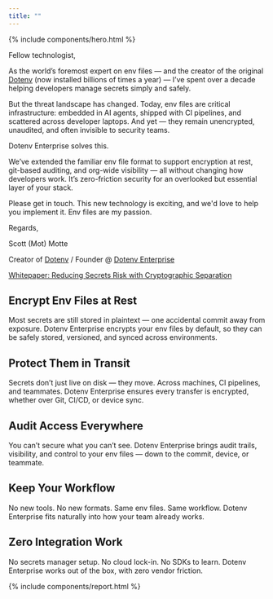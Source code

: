 ```yaml
---
title: ""
---
```


<div x-data="{ curl: true }">
{% include components/hero.html %}

<section class="w-full max-w-2xl mx-auto my-20 md:my-20 bg-zinc-100 border border-zinc-100 p-6">
  <div class="flex gap-10 h-full flex-col md:flex-row items-center justify-center">
    <div class="flex-1 flex flex-col gap-5">
      <p>Fellow technologist,</p>
      <p>As the world’s foremost expert on env files — and the creator of the original <a href="https://npmjs.com/dotenv">Dotenv</a> (now installed billions of times a year) — I’ve spent over a decade helping developers manage secrets simply and safely.</p>
      <p>But the threat landscape has changed. Today, env files are critical infrastructure: embedded in AI agents, shipped with CI pipelines, and scattered across developer laptops. And yet — they remain unencrypted, unaudited, and often invisible to security teams.</p>
      <p>Dotenv Enterprise solves this.</p>
      <p>We’ve extended the familiar env file format to support encryption at rest, git-based auditing, and org-wide visibility — all without changing how developers work. It’s zero-friction security for an overlooked but essential layer of your stack.</p>
      <p>Please get in touch. This new technology is exciting, and we'd love to help you implement it. Env files are my passion.</p>
      <p>Regards,</p>
      <div class="flex flex-col gap-2">
        <p class="font-semibold">Scott (Mot) Motte</p>
        <p>Creator of <a class="link-primary" href="https://npmjs.com/dotenv" target="_blank">Dotenv</a> / Founder @ <a href="https://dotenv-enterprise.com" class="link-primary">Dotenv Enterprise</a></p>
        <p><a class="link-primary" href="https://dotenvx.com/dotenvx.pdf" target="_blank">Whitepaper: Reducing Secrets Risk with Cryptographic Separation</a></p>
      </div>
    </div>
  </div>
</section>

<section class="w-full max-w-3xl mx-auto px-6 my-20 md:my-20">
  <div class="flex gap-10 h-full flex-col md:flex-row items-center justify-center">
    <div class="flex-1">
      <h2 class="my-5 text-center md:text-start text-4xl lg:text-5xl font-bold tracking-tight leading-none text-zinc-950 dark:text-zinc-50">Encrypt Env Files at Rest</h2>
      <p class="text-center md:text-justify leading-relaxed text-md md:text-lg">Most secrets are still stored in plaintext — one accidental commit away from exposure.
Dotenv Enterprise encrypts your env files by default, so they can be safely stored, versioned, and synced across environments.</p>
    </div>
  </div>
</section>

<section class="w-full max-w-3xl mx-auto px-6 my-20 md:my-20">
  <div class="flex gap-10 h-full flex-col md:flex-row items-center justify-center">
    <div class="flex-1">
      <h2 class="my-5 text-center md:text-start text-4xl lg:text-5xl font-bold tracking-tight leading-none text-zinc-950 dark:text-zinc-50">Protect Them in Transit</h2>
      <p class="text-center md:text-justify leading-relaxed text-md md:text-lg">Secrets don’t just live on disk — they move. Across machines, CI pipelines, and teammates.
Dotenv Enterprise ensures every transfer is encrypted, whether over Git, CI/CD, or device sync.</p>
    </div>
  </div>
</section>

<section class="w-full max-w-3xl mx-auto px-6 my-20 md:my-20">
  <div class="flex gap-10 h-full flex-col md:flex-row items-center justify-center">
    <div class="flex-1">
      <h2 class="my-5 text-center md:text-start text-4xl lg:text-5xl font-bold tracking-tight leading-none text-zinc-950 dark:text-zinc-50">Audit Access Everywhere</h2>
      <p class="text-center md:text-justify leading-relaxed text-md md:text-lg">You can’t secure what you can’t see. Dotenv Enterprise brings audit trails, visibility, and control to your env files — down to the commit, device, or teammate.</p>
    </div>
  </div>
</section>

<section class="w-full max-w-3xl mx-auto px-6 my-20 md:my-20">
  <div class="flex gap-10 h-full flex-col md:flex-row items-center justify-center">
    <div class="flex-1">
      <h2 class="my-5 text-center md:text-start text-4xl lg:text-5xl font-bold tracking-tight leading-none text-zinc-950 dark:text-zinc-50">Keep Your Workflow</h2>
      <p class="text-center md:text-justify leading-relaxed text-md md:text-lg">No new tools. No new formats. Same env files. Same workflow. Dotenv Enterprise fits naturally into how your team already works.</p>
    </div>
  </div>
</section>

<section class="w-full max-w-3xl mx-auto px-6 my-20 md:my-20">
  <div class="flex gap-10 h-full flex-col md:flex-row items-center justify-center">
    <div class="flex-1">
      <h2 class="my-5 text-center md:text-start text-4xl lg:text-5xl font-bold tracking-tight leading-none text-zinc-950 dark:text-zinc-50">Zero Integration Work</h2>
      <p class="text-center md:text-justify leading-relaxed text-md md:text-lg">No secrets manager setup. No cloud lock-in. No SDKs to learn. Dotenv Enterprise works out of the box, with zero vendor friction.</p>
    </div>
  </div>
</section>

{% include components/report.html %}
</div>
